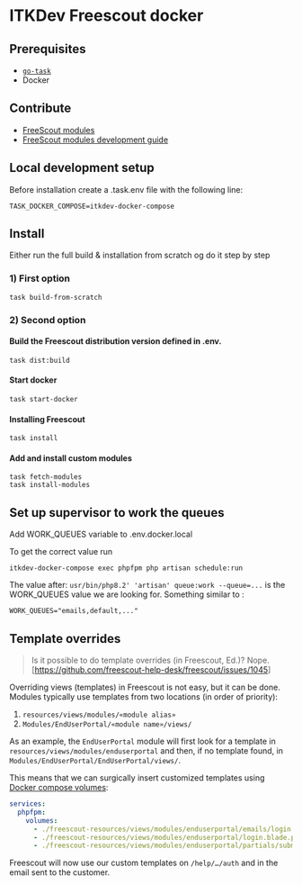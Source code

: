 # ITKDev Freescout docker

## Prerequisites

* [`go-task`](https://taskfile.dev)
* Docker

## Contribute

* [FreeScout modules](https://github.com/freescout-helpdesk/freescout/wiki/FreeScout-Modules)
* [FreeScout modules development guide](https://github.com/freescout-help-desk/freescout/wiki/Development-Guide)

## Local development setup

Before installation create a .task.env file with the following line:

```shell
TASK_DOCKER_COMPOSE=itkdev-docker-compose
```

## Install

Either run the full build & installation from scratch og do it step by step

### 1) First option

```shell
task build-from-scratch
```

### 2) Second option
    
#### Build the Freescout distribution version defined in .env.

```shell
task dist:build
```

#### Start docker

```shell
task start-docker
```

#### Installing Freescout

```shell
task install
```

#### Add and install custom modules

```shell
task fetch-modules
task install-modules
```

## Set up supervisor to work the queues
Add WORK_QUEUES variable to .env.docker.local

To get the correct value run
```
itkdev-docker-compose exec phpfpm php artisan schedule:run
```
The value after: `usr/bin/php8.2' 'artisan' queue:work --queue=...` is the WORK_QUEUES value we are looking for.
Something similar to :
```
WORK_QUEUES="emails,default,..."
```

## Template overrides

> Is it possible to do template overrides (in Freescout, Ed.)?
> Nope.
> [<https://github.com/freescout-help-desk/freescout/issues/1045>]

Overriding views (templates) in Freescout is not easy, but it can be done. Modules typically use templates from two
locations (in order of priority):

1. `resources/views/modules/«module alias»`
2. `Modules/EndUserPortal/«module name»/views/`

As an example, the `EndUserPortal` module will first look for a template in `resources/views/modules/enduserportal` and
then, if no template found, in `Modules/EndUserPortal/EndUserPortal/views/`.

This means that we can surgically insert customized templates using [Docker compose
volumes](https://docs.docker.com/reference/compose-file/volumes/):

``` yaml
services:
  phpfpm:
    volumes:
      - ./freescout-resources/views/modules/enduserportal/emails/login.blade.php:/app/resources/views/modules/enduserportal/emails/login.blade.php
      - ./freescout-resources/views/modules/enduserportal/login.blade.php:/app/resources/views/modules/enduserportal/login.blade.php
      - ./freescout-resources/views/modules/enduserportal/partials/submit_form.blade.php:/app/resources/views/modules/enduserportal/partials/submit_form.blade.php
```

Freescout will now use our custom templates on `/help/…/auth` and in the email sent to the customer.
